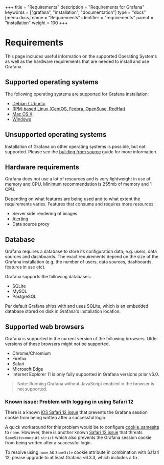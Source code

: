 +++
title = "Requirements"
description = "Requirements for Grafana"
keywords = ["grafana", "installation", "documentation"]
type = "docs"
[menu.docs]
name = "Requirements"
identifier = "requirements"
parent = "installation"
weight = 100
+++

# Requirements

This page includes useful information on the supported Operating Systems as well as the hardware requirements that are needed to install and use Grafana.

## Supported operating systems

The following operating systems are supported for Grafana installation:

- [Debian / Ubuntu](/installation/debian)
- [RPM-based Linux (CentOS, Fedora, OpenSuse, RedHat)](/installation/rpm)
- [Mac OS X](/installation/mac)
- [Windows](/installation/windows)

## Unsupported operating systems

Installation of Grafana on other operating systems is possible, but not supported. Please see the [building from source](/project/building_from_source/#building-grafana-from-source) guide for more information.

## Hardware requirements

Grafana does not use a lot of resources and is very lightweight in use of memory and CPU. Minimum recommendation is 255mb of memory and 1 CPU.

Depending on what features are being used and to what extent the requirements varies. Features that consume and requires more resources:

- Server side rendering of images
- [Alerting](/alerting/rules/)
- Data source proxy

## Database

Grafana requires a database to store its configuration data, e.g. users, data sources and dashboards. The exact requirements depend on the size of the Grafana installation (e.g. the number of users, data sources, dashboards, features in use etc).

Grafana supports the following databases:

- SQLite
- MySQL
- PostgreSQL

Per default Grafana ships with and uses SQLite, which is an embedded database stored on disk in Grafana's installation location.

## Supported web browsers

Grafana is supported in the current version of the following browsers. Older versions of these browsers might not be supported.

- Chrome/Chromium
- Firefox
- Safari
- Microsoft Edge
- Internet Explorer 11 is only fully supported in Grafana versions prior v6.0.

> Note: Running Grafana without JavaScript enabled in the browser is not supported.

### Known issue: Problem with logging in using Safari 12

There is a known [iOS Safari 12 issue](https://bugs.webkit.org/show_bug.cgi?id=188165) that prevents the Grafana session cookie from being written after a successful login.

A quick workaround for this problem would be to configure [cookie_samesite](/installation/configuration/#cookie-samesite) to `none`. However, there is another known [Safari 12 issue](https://bugs.webkit.org/show_bug.cgi?id=198181) that threats `SameSite=none` as `strict` which also
prevents the Grafana session cookie from being written after a successful login.

To resolve using `none` as `SameSite` cookie attribute in combination with Safari 12, please upgrade to at least Grafana v6.3.3, which includes a fix.

